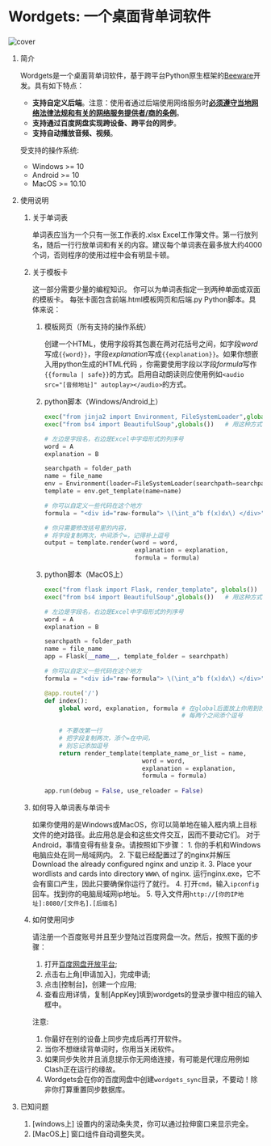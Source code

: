 # Wordgets: 一个桌面背单词软件



### 

![cover](https://github.com/leaffeather/images/blob/main/wordgets_cover.png?raw=true)


1.  简介

    Wordgets是一个桌面背单词软件，基于跨平台Python原生框架的[Beeware](https://beeware.org/)开发。具有如下特点：
    - **支持自定义后端**。注意：使用者通过后端使用网络服务时<u>**必须遵守当地网络法律法规和有关的网络服务提供者/商的条例**</u>。
    - **支持通过百度网盘实现跨设备、跨平台的同步**。 
    - **支持自动播放音频、视频**。
    
    受支持的操作系统:
    - Windows >= 10
    - Android >= 10
    - MacOS >= 10.10
2.  使用说明
    1. 关于单词表
    
        单词表应当为一个只有一张工作表的.xlsx Excel工作簿文件。第一行放列名，随后一行行放单词和有关的内容。建议每个单词表在最多放大约4000个词，否则程序的使用过程中会有明显卡顿。
    2. 关于模板卡
    
        这一部分需要少量的编程知识。
        你可以为单词表指定一到两种单面或双面的模板卡。 每张卡面包含前端.html模板网页和后端.py Python脚本。具体来说：
        1. 模板网页（所有支持的操作系统）
       
            创建一个HTML，使用字段将其包裹在两对花括号之间，如字段*word*写成`{{word}}`，字段*explanation*写成`{{explanation}}`。如果你想嵌入用python生成的HTML代码 ，你需要使用字段以字段*formula*写作`{{formula | safe}}`的方式。启用自动朗读则应使用例如`<audio src="[音频地址]" autoplay></audio>`的方式。
        
        2. python脚本（Windows/Android上）
            ```python
            exec("from jinja2 import Environment, FileSystemLoader",globals())  # ** 不要改 **
            exec("from bs4 import BeautifulSoup",globals())   # 用这种方式导入你想用的包
            
            # 左边是字段名，右边是Excel中字母形式的列序号
            word = A 
            explanation = B 
            
            searchpath = folder_path                                            # ** 不要改 ** 
            name = file_name                                                    # ** 不要改 ** 
            env = Environment(loader=FileSystemLoader(searchpath=searchpath))   # ** 不要改 ** 
            template = env.get_template(name=name)                              # ** 不要改 ** 
            
            # 你可以自定义一些代码在这个地方
            formula = "<div id="raw-formula"> \(\int_a^b f(x)dx\) </div>"
            
            # 你只需要修改括号里的内容，
            # 将字段复制两次，中间添个=，记得补上逗号
            output = template.render(word = word, 
                                     explanation = explanation,
                                     formula = formula)
            ```
        3. python脚本（MacOS上）
            ```python
            exec("from flask import Flask, render_template", globals())         # ** 不要改 **
            exec("from bs4 import BeautifulSoup",globals())   # 用这种方式导入你想用的包
            
            # 左边是字段名，右边是Excel中字母形式的列序号
            word = A 
            explanation = B 
            
            searchpath = folder_path                                            # ** 不要改 **
            name = file_name                                                    # ** 不要改 **
            app = Flask(__name__, template_folder = searchpath)                 # ** 不要改 **
            
            # 你可以自定义一些代码在这个地方
            formula = "<div id="raw-formula"> \(\int_a^b f(x)dx\) </div>"
            
            @app.route('/')                                                     # ** 不要改 **
            def index():                                                        # ** 不要改 **
                global word, explanation, formula # 在global后面放上你用到的全部字段，
                                                  # 每两个之间添个逗号
                
                # 不要改第一行
                # 把字段复制两次，添个=在中间，
                # 别忘记添加逗号
                return render_template(template_name_or_list = name, 
                                       word = word, 
                                       explanation = explanation,
                                       formula = formula)
                                
            app.run(debug = False, use_reloader = False)                        # ** 不要动 **
            ```
    3. 如何导入单词表与单词卡
    
        如果你使用的是Windows或MacOS，你可以简单地在输入框内填上目标文件的绝对路径。此应用总是会和这些文件交互，因而不要动它们。
        对于Android，事情变得有些复杂。请按照如下步骤：
            1. 你的手机和Windows电脑应处在同一局域网内。
            2. 下载已经配置过了的nginx并解压Download the already configured nginx and unzip it. 
            3. Place your wordlists and cards into directory `WWW\` of nginx. 运行nginx.exe，它不会有窗口产生，因此只要确保你运行了就行。
            4. 打开`cmd`，输入`ipconfig`回车。找到你的电脑局域网ip地址。
            5. 导入文件用`http://[你的IP地址]:8080/[文件名].[后缀名]`
    4. 如何使用同步
    
        请注册一个百度账号并且至少登陆过百度网盘一次。然后，按照下面的步骤： 
        1. 打开[百度网盘开放平台](https://pan.baidu.com/union); 
        2. 点击右上角[申请加入]，完成申请; 
        3. 点击[控制台]，创建一个应用; 
        4. 查看应用详情，复制[AppKey]填到wordgets的登录步骤中相应的输入框中。
        
        注意:
        1. 你最好在别的设备上同步完成后再打开软件。
        2. 当你不想继续背单词时，你用当关闭软件。
        3. 如果同步失败并且消息提示你无网络连接，有可能是代理应用例如Clash正在运行的缘故。
        4. Wordgets会在你的百度网盘中创建`wordgets_sync`目录，不要动！除非你打算重置同步数据库。

3.  已知问题
    1.  [windows上] 设置内的滚动条失灵，你可以通过拉伸窗口来显示完全。
    2.  [MacOS上] 窗口组件自动调整失灵。
